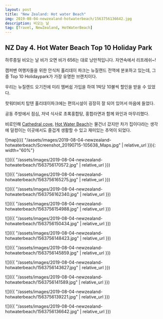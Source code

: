 ```yaml
---
layout: post
title: "New Zealand: Hot water Beach"
img: 2019-08-04-newzealand-hotwaterbeach/1563756136642.jpg
description: 비오는 날
tag: [Travel, NewZealand, HotWaterBeach]
---
```


## NZ Day 4. Hot Water Beach Top 10 Holiday Park

하루종일 비오는 날 비가 오면 비가 656는 대로 낭만적입니다. 자연속에서 리프레쉬~!

캠퍼밴 여행자들을 위한 안식처 홀리데이 파크는 뉴질랜드 전역에 분포하고 있는데, 그 중 Top 10 Holidaypark가 가장 유명한 브랜치이다.

우리는 뉴질랜드 오기전에 미리 멤버쉽 가입을 하여 1박당 10불씩 할인을 받을 수 있었다.

핫워터비치 탑텐 홀리데이파크에는 편의시설이 굉장히 잘 되어 있어서 마음에 들었다.

공동 주방에서 점심, 저녁 식사로 초록홍합탕, 홍합라면과 함께 와인과 마무리했다.

비로인해 [Cathedral cove](https://www.newzealand.com/int/cathedral-cove/), [Hot Water Beach](https://www.newzealand.com/int/hot-water-beach/)는 물건너 갔지만 차가 집이다라는 생각에 덜컹이는 이곳에서도 즐겁게 생활할 수 있고 재미있는 추억이 되었다.

![map]({{ "/assets/images/2019-08-04-newzealand-hotwaterbeach/Screenshot_20190715-105638_Maps.jpg" | relative_url }}){: width="60%"}

![]({{ "/assets/images/2019-08-04-newzealand-hotwaterbeach/1563756170572.jpg"    | relative_url }})

![]({{ "/assets/images/2019-08-04-newzealand-hotwaterbeach/1563756165275.jpg"    | relative_url }})

![]({{ "/assets/images/2019-08-04-newzealand-hotwaterbeach/1563756162340.jpg"    | relative_url }})

![]({{ "/assets/images/2019-08-04-newzealand-hotwaterbeach/1563756154988.jpg"    | relative_url }})

![]({{ "/assets/images/2019-08-04-newzealand-hotwaterbeach/1563756150434.jpg"    | relative_url }})

![]({{ "/assets/images/2019-08-04-newzealand-hotwaterbeach/1563756148423.jpg"    | relative_url }})

![]({{ "/assets/images/2019-08-04-newzealand-hotwaterbeach/1563756145859.jpg"    | relative_url }})

![]({{ "/assets/images/2019-08-04-newzealand-hotwaterbeach/1563756143627.jpg"    | relative_url }})

![]({{ "/assets/images/2019-08-04-newzealand-hotwaterbeach/1563756141589.jpg"    | relative_url }})

![]({{ "/assets/images/2019-08-04-newzealand-hotwaterbeach/1563756139221.jpg"    | relative_url }})

![]({{ "/assets/images/2019-08-04-newzealand-hotwaterbeach/1563756136642.jpg"    | relative_url }})
